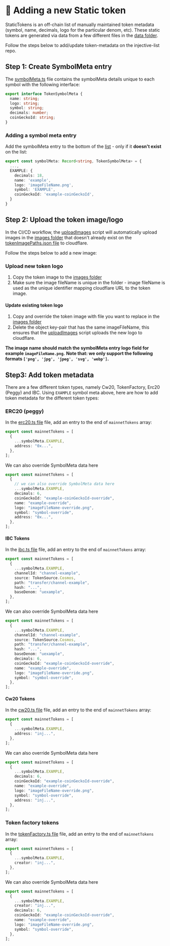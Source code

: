 # 📜 Adding a new Static token

StaticTokens is an off-chain list of manually maintained token metadata (symbol, name, decimals, logo for the particular denom, etc).
These static tokens are generated via data from a few different files in the [data folder](./ts-scripts/data/).

Follow the steps below to add/update token-metadata on the injective-list repo.

## Step 1: Create SymbolMeta entry

The [symbolMeta.ts](./src/data/tokens/symbolMeta.ts) file contains the symbolMeta details unique to each symbol with the following interface:

```ts
export interface TokenSymbolMeta {
  name: string;
  logo: string;
  symbol: string;
  decimals: number;
  coinGeckoId: string;
}
```

### Adding a symbol meta entry

Add the symbolMeta entry to the bottom of the [list](./src/data/tokens/symbolMeta.ts) - only if it **doesn't exist** on the list:

```ts
export const symbolMeta: Record<string, TokenSymbolMeta> = {
  ...,
  EXAMPLE: {
    decimals: 18,
    name: 'example',
    logo: 'imageFileName.png',
    symbol: 'EXAMPLE',
    coinGeckoId: 'example-coinGeckoId',
  }
}
```

## Step 2: Upload the token image/logo

In the CI/CD workflow, the [uploadImages](./ts-scripts/upload/tokenImages.ts) script will automatically upload images in the [images folder](./ts-scripts/images/tokens) that doesn't already exist on the [tokenImagePaths.json file](./data/tokenImagePaths.json) to cloudflare.

Follow the steps below to add a new image:

### Upload new token logo

1. Copy the token image to the [images folder](./ts-scripts/images/tokens)
2. Make sure the image fileName is unique in the folder - image fileName is used as the unique identifier mapping cloudflare URL to the token image.

#### Update existing token logo

1. Copy and override the token image with file you want to replace in the [images folder](./ts-scripts/images/tokens)
2. Delete the object key-pair that has the same imageFileName, this ensures that the [uploadImages](./ts-scripts/upload/tokenImages.ts) script uploads the new logo to cloudflare.

**The image name should match the symbolMeta entry logo field for example `imageFileName.png`.**
**Note that: we only support the following formats `['png', 'jpg', 'jpeg', 'svg', 'webp']`.**

## Step3: Add token metadata

There are a few different token types, namely Cw20, TokenFactory, Erc20 (Peggy) and IBC.
Using `EXAMPLE` symbol meta above, here are how to add token metadata for the different token types:

### ERC20 (peggy)

In the [erc20.ts file](./src/data/tokens/erc20.ts) file, add an entry to the end of `mainnetTokens` array:

```ts
export const mainnetTokens = [
  {
    ...symbolMeta.EXAMPLE,
    address: "0x...",
  },
];
```

We can also override SymbolMeta data here

```ts
export const mainnetTokens = [
  {
    // we can also override SymbolMeta data here
    ...symbolMeta.EXAMPLE,
    decimals: 6,
    coinGeckoId: "example-coinGeckoId-override",
    name: "example-override",
    logo: "imageFileName-override.png",
    symbol: "symbol-override",
    address: "0x...",
  },
];
```

#### IBC Tokens

In the [ibc.ts file](./src/data/tokens/ibc.ts) file, add an entry to the end of `mainnetTokens` array:

```ts
export const mainnetTokens = [
  {
    ...symbolMeta.EXAMPLE,
    channelId: "channel-example",
    source: TokenSource.Cosmos,
    path: "transfer/channel-example",
    hash: "...",
    baseDenom: "uexample",
  },
];
```

We can also override SymbolMeta data here

```ts
export const mainnetTokens = [
  {
    ...symbolMeta.EXAMPLE,
    channelId: "channel-example",
    source: TokenSource.Cosmos,
    path: "transfer/channel-example",
    hash: "...",
    baseDenom: "uexample",
    decimals: 6,
    coinGeckoId: "example-coinGeckoId-override",
    name: "example-override",
    logo: "imageFileName-override.png",
    symbol: "symbol-override",
  },
];
```

#### Cw20 Tokens

In the [cw20.ts file](./src/data/tokens/cw20.ts) file, add an entry to the end of `mainnetTokens` array:

```ts
export const mainnetTokens = [
  {
    ...symbolMeta.EXAMPLE,
    address: "inj...",
  },
];
```

We can also override SymbolMeta data here

```ts
export const mainnetTokens = [
  {
    ...symbolMeta.EXAMPLE,
    decimals: 6,
    coinGeckoId: "example-coinGeckoId-override",
    name: "example-override",
    logo: "imageFileName-override.png",
    symbol: "symbol-override",
    address: "inj...",
  },
];
```

### Token factory tokens

In the [tokenFactory.ts file](./src/data/tokens/tokenFactory.ts) file, add an entry to the end of `mainnetTokens` array:

```ts
export const mainnetTokens = [
  {
    ...symbolMeta.EXAMPLE,
    creator: "inj...",
  },
];
```

We can also override SymbolMeta data here

```ts
export const mainnetTokens = [
  {
    ...symbolMeta.EXAMPLE,
    creator: "inj...",
    decimals: 6,
    coinGeckoId: "example-coinGeckoId-override",
    name: "example-override",
    logo: "imageFileName-override.png",
    symbol: "symbol-override",
  },
];
```
